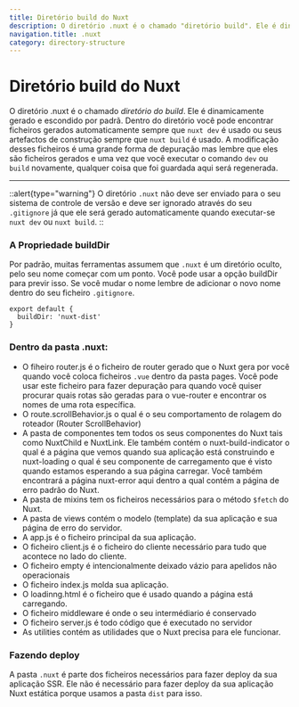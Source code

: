 ```yaml
---
title: Diretório build do Nuxt
description: O diretório .nuxt é o chamado "diretório build". Ele é dinamicamente gerado e escondido por padrã. Dentro do diretório você pode encontrar ficheiros gerados automaticamente sempre que nuxt dev é usado ou seus artefactos de construção sempre que nuxt build é usado.
navigation.title: .nuxt
category: directory-structure
---
```


# Diretório build do Nuxt

O diretório .nuxt é o chamado _diretório do build_. Ele é dinamicamente gerado e escondido por padrã. Dentro do diretório você pode encontrar ficheiros gerados automaticamente sempre que `nuxt dev` é usado ou seus artefactos de construção sempre que `nuxt build` é usado. A modificação desses ficheiros é uma grande forma de depuração mas lembre que eles são ficheiros gerados e uma vez que você executar o comando `dev` ou `build` novamente, qualquer coisa que foi guardada aqui será regenerada.

---

::alert{type="warning"}
O diretório `.nuxt` não deve ser enviado para o seu sistema de controle de versão e deve ser ignorado através do seu `.gitignore` já que ele será gerado automaticamente quando executar-se `nuxt dev` ou `nuxt build`.
::

### A Propriedade buildDir

Por padrão, muitas ferramentas assumem que `.nuxt` é um diretório oculto, pelo seu nome começar com um ponto. Você pode usar a opção buildDir para previr isso. Se você mudar o nome lembre de adicionar o novo nome dentro do seu ficheiro `.gitignore`.

```js{}[nuxt.config.js]
export default {
  buildDir: 'nuxt-dist'
}
```

### Dentro da pasta .nuxt:

- O fiheiro router.js é o ficheiro de router gerado que o Nuxt gera por você quando você coloca ficheiros `.vue` dentro da pasta pages. Você pode usar este ficheiro para fazer depuração para quando você quiser procurar quais rotas são geradas para o vue-router e encontrar os nomes de uma rota específica.
- O route.scrollBehavior.js o qual é o seu comportamento de rolagem do roteador (Router ScrollBehavior)
- A pasta de componentes tem todos os seus componentes do Nuxt tais como NuxtChild e NuxtLink. Ele também contém o nuxt-build-indicator o qual é a página que vemos quando sua aplicação está construindo e nuxt-loading o qual é seu componente de carregamento que é visto quando estamos esperando a sua página carregar. Você também encontrará a página nuxt-error aqui dentro a qual contém a página de erro padrão do Nuxt.
- A pasta de mixins tem os ficheiros necessários para o método `$fetch` do Nuxt.
- A pasta de views contém o modelo (template) da sua aplicação e sua página de erro do servidor.
- A app.js é o ficheiro principal da sua aplicação.
- O ficheiro client.js é o ficheiro do cliente necessário para tudo que acontece no lado do cliente.
- O ficheiro empty é intencionalmente deixado vázio para apelidos não operacionais
- O ficheiro index.js molda sua aplicação.
- O loadinng.html é o ficheiro que é usado quando a página está carregando.
- O ficheiro middleware é onde o seu intermédiario é conservado
- O ficheiro server.js é todo código que é executado no servidor
- As utilities contém as utilidades que o Nuxt precisa para ele funcionar.

### Fazendo deploy

A pasta `.nuxt` é parte dos ficheiros necessários para fazer deploy da sua aplicação SSR. Ele não é necessário para fazer deploy da sua aplicação Nuxt estática porque usamos a pasta `dist` para isso.
